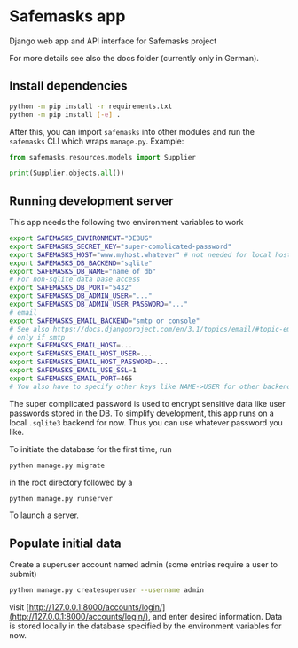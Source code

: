 # Safemasks app

Django web app and API interface for Safemasks project

For more details see also the docs folder (currently only in German).

## Install dependencies

```bash
python -m pip install -r requirements.txt
python -m pip install [-e] .
```

After this, you can import `safemasks` into other modules and run the `safemasks` CLI which wraps `manage.py`.
Example:
```python
from safemasks.resources.models import Supplier

print(Supplier.objects.all())
```

## Running development server

This app needs the following two environment variables to work
```bash
export SAFEMASKS_ENVIRONMENT="DEBUG"
export SAFEMASKS_SECRET_KEY="super-complicated-password"
export SAFEMASKS_HOST="www.myhost.whatever" # not needed for local host and debug
export SAFEMASKS_DB_BACKEND="sqlite"
export SAFEMASKS_DB_NAME="name of db"
# For non-sqlite data base access
export SAFEMASKS_DB_PORT="5432"
export SAFEMASKS_DB_ADMIN_USER="..."
export SAFEMASKS_DB_ADMIN_USER_PASSWORD="..."
# email
export SAFEMASKS_EMAIL_BACKEND="smtp or console"
# See also https://docs.djangoproject.com/en/3.1/topics/email/#topic-email-backends
# only if smtp
export SAFEMASKS_EMAIL_HOST=...
export SAFEMASKS_EMAIL_HOST_USER=...
export SAFEMASKS_EMAIL_HOST_PASSWORD=...
export SAFEMASKS_EMAIL_USE_SSL=1
export SAFEMASKS_EMAIL_PORT=465
# You also have to specify other keys like NAME->USER for other backends
```
The super complicated password is used to encrypt sensitive data like user passwords stored in the DB.
To simplify development, this app runs on a local `.sqlite3` backend for now.
Thus you can use whatever password you like.

To initiate the database for the first time, run
```bash
python manage.py migrate
```
in the root directory followed by a

```bash
python manage.py runserver
```
To launch a server.

## Populate initial data

Create a superuser account named admin (some entries require a user to submit)
```bash
python manage.py createsuperuser --username admin
```
visit [http://127.0.0.1:8000/accounts/login/](http://127.0.0.1:8000/accounts/login/), and enter desired information.
Data is stored locally in the database specified by the environment variables for now.
